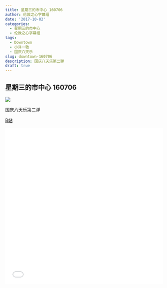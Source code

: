 ```yaml
---
title: 星期三的市中心 160706
author: 伦敦之心字幕组
date: '2017-10-02'
categories:
  - 星期三的市中心
  - 伦敦之心字幕组
tags:
  - Downtown
  - 小泽一敬
  - 国庆八天乐
slug: downtown-160706
description: 国庆八天乐第二弹
draft: true
---
```


## 星期三的市中心 160706

![](https://wx1.sinaimg.cn/mw1024/a5ffaf9bgy1fk3ye17bwaj20dc08cjrv.jpg)

国庆八天乐第二弹

[B站](https://www.bilibili.com/video/av14999809/)

<iframe src="//www.bilibili.com/html/html5player.html?cid=24415801&aid=14988412" width="100%" height="500" frameborder="0" allowfullscreen="allowfullscreen"></iframe>


